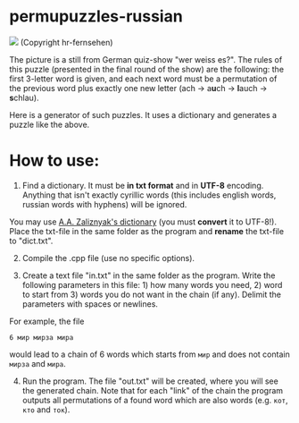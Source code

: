 # permupuzzles-russian
![](https://i.ytimg.com/vi/ciNiUuRvmbk/maxresdefault.jpg)
(Copyright hr-fernsehen)

The picture is a still from German quiz-show "wer weiss es?". The rules of this puzzle (presented in the final round of the show) are the following: the first 3-letter word is given, and each next word must be a permutation of the previous word plus exactly one new letter (ach -> a**u**ch -> **l**auch -> **s**chlau).

Here is a generator of such puzzles. It uses a dictionary and generates a puzzle like the above.

# How to use:

1. Find a dictionary. It must be **in txt format** and in **UTF-8** encoding. Anything that isn't exactly cyrillic words (this includes english words, russian words with hyphens) will be ignored. 

You may use [A.A. Zaliznyak's dictionary](http://www.speakrus.ru/dict/zdb-win.zip) (you must **convert** it to UTF-8!). Place the txt-file in the same folder as the program and **rename** the txt-file to "dict.txt". 

2. Compile the .cpp file (use no specific options). 

3. Create a text file "in.txt" in the same folder as the program. Write the following parameters in this file: 1) how many words you need, 2) word to start from 3) words you do not want in the chain (if any). Delimit the parameters with spaces or newlines. 

For example, the file
```
6 мир мирза мира
```
would lead to a chain of 6 words which starts from `мир` and does not contain `мирза` and `мира`.

4. Run the program. The file "out.txt" will be created, where you will see the generated chain. Note that for each "link" of the chain the program outputs all permutations of a found word which are also words (e.g. `кот`, `кто` and `ток`).
